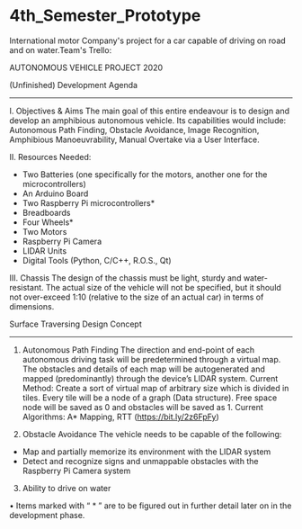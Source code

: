 # 4th_Semester_Prototype
 International motor Company's project for a car capable of driving on road and on water.Team's Trello:

 AUTONOMOUS VEHICLE PROJECT 2020


 (Unfinished) Development Agenda
 ________________________________________________________________________________________________________________________________________

 I.	Objectives & Aims
 The main goal of this entire endeavour is to design and develop an amphibious autonomous vehicle. Its capabilities would include: Autonomous Path Finding, Obstacle Avoidance, Image Recognition, Amphibious Manoeuvrability, Manual Overtake via a User Interface.

 II.	Resources Needed:
 -	Two Batteries (one specifically for the motors, another one for the microcontrollers)
 -	An Arduino Board
 -	Two Raspberry Pi microcontrollers*
 -	Breadboards
 -	Four Wheels*
 -	Two Motors
 -	Raspberry Pi Camera
 -	LIDAR Units
 -	Digital Tools (Python, C/C++, R.O.S., Qt)

 III. Chassis
 The design of the chassis must be light, sturdy and water-resistant. The actual size of the vehicle will not be specified, but it should not over-exceed 1:10 (relative to the size of an actual car) in terms of dimensions.



 Surface Traversing Design Concept
 ________________________________________________________________________________________________________________________________________


 1.	Autonomous Path Finding
 The direction and end-point of each autonomous driving task will be predetermined through a virtual map. The obstacles and details of each map will be autogenerated and mapped (predominantly) through the device’s LIDAR system.
 Current Method: Create a sort of virtual map of arbitrary size which is divided in tiles. Every tile will be a node of a graph (Data structure). Free space node will be saved as 0 and obstacles will be saved as 1. 
 Current Algorithms: A* Mapping, RTT (https://bit.ly/2z6FpFy)

 2.	Obstacle Avoidance
 The vehicle needs to be capable of the following:
 -	Map and partially memorize its environment with the LIDAR system
 -	Detect and recognize signs and unmappable obstacles with the Raspberry Pi Camera system
 3. Ability to drive on water


 •	Items marked with “ * ” are to be figured out in further detail later on in the development phase.
